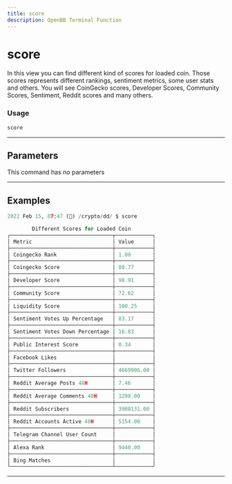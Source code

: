 ```yaml
---
title: score
description: OpenBB Terminal Function
---
```


# score

In this view you can find different kind of scores for loaded coin. Those scores represents different rankings, sentiment metrics, some user stats and others. You will see CoinGecko scores, Developer Scores, Community Scores, Sentiment, Reddit scores and many others.

### Usage

```python
score
```

---

## Parameters

This command has no parameters



---

## Examples

```python
2022 Feb 15, 07:47 (🦋) /crypto/dd/ $ score

        Different Scores for Loaded Coin
┌─────────────────────────────────┬────────────┐
│ Metric                          │ Value      │
├─────────────────────────────────┼────────────┤
│ Coingecko Rank                  │ 1.00       │
├─────────────────────────────────┼────────────┤
│ Coingecko Score                 │ 80.77      │
├─────────────────────────────────┼────────────┤
│ Developer Score                 │ 98.91      │
├─────────────────────────────────┼────────────┤
│ Community Score                 │ 72.62      │
├─────────────────────────────────┼────────────┤
│ Liquidity Score                 │ 100.25     │
├─────────────────────────────────┼────────────┤
│ Sentiment Votes Up Percentage   │ 83.17      │
├─────────────────────────────────┼────────────┤
│ Sentiment Votes Down Percentage │ 16.83      │
├─────────────────────────────────┼────────────┤
│ Public Interest Score           │ 0.34       │
├─────────────────────────────────┼────────────┤
│ Facebook Likes                  │            │
├─────────────────────────────────┼────────────┤
│ Twitter Followers               │ 4669906.00 │
├─────────────────────────────────┼────────────┤
│ Reddit Average Posts 48H        │ 7.46       │
├─────────────────────────────────┼────────────┤
│ Reddit Average Comments 48H     │ 1298.00    │
├─────────────────────────────────┼────────────┤
│ Reddit Subscribers              │ 3908131.00 │
├─────────────────────────────────┼────────────┤
│ Reddit Accounts Active 48H      │ 5154.00    │
├─────────────────────────────────┼────────────┤
│ Telegram Channel User Count     │            │
├─────────────────────────────────┼────────────┤
│ Alexa Rank                      │ 9440.00    │
├─────────────────────────────────┼────────────┤
│ Bing Matches                    │            │
└─────────────────────────────────┴────────────┘
```
---
